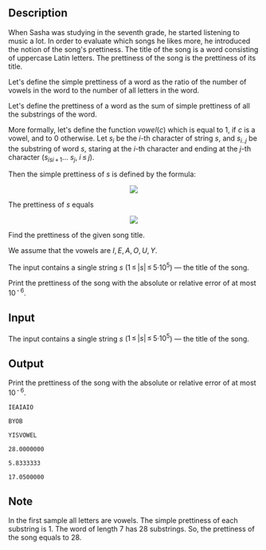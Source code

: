 ## Description

<div><p>When Sasha was studying in the seventh grade, he started listening to music a lot. In order to evaluate which songs he likes more, he introduced the notion of the song's <span class="tex-font-style-it">prettiness</span>. The title of the song is a word consisting of uppercase Latin letters. The <span class="tex-font-style-it">prettiness</span> of the song is the <span class="tex-font-style-it">prettiness</span> of its title.</p><p>Let's define the <span class="tex-font-style-it">simple prettiness</span> of a word as the ratio of the number of vowels in the word to the number of all letters in the word.</p><p>Let's define the <span class="tex-font-style-it">prettiness</span> of a word as the sum of <span class="tex-font-style-it">simple prettiness</span> of all the substrings of the word.</p><p>More formally, let's define the function <span class="tex-span"><i>vowel</i>(<i>c</i>)</span> which is equal to <span class="tex-span">1</span>, if <span class="tex-span"><i>c</i></span> is a vowel, and to <span class="tex-span">0</span> otherwise. Let <span class="tex-span"><i>s</i><sub class="lower-index"><i>i</i></sub></span> be the <span class="tex-span"><i>i</i></span>-th character of string <span class="tex-span"><i>s</i></span>, and <span class="tex-span"><i>s</i><sub class="lower-index"><i>i</i>..<i>j</i></sub></span> be the substring of word <span class="tex-span"><i>s</i></span>, staring at the <span class="tex-span"><i>i</i></span>-th character and ending at the <span class="tex-span"><i>j</i></span>-th character (<span class="tex-span"><i>s</i><sub class="lower-index"><i>is</i></sub><sub class="lower-index"><i>i</i> + 1</sub>... <i>s</i><sub class="lower-index"><i>j</i></sub></span>, <span class="tex-span"><i>i</i> ≤ <i>j</i></span>).</p><p>Then the <span class="tex-font-style-it">simple prettiness</span> of <span class="tex-span"><i>s</i></span> is defined by the formula:</p><center class="tex-equation"><img align="middle" class="tex-formula" src="file://LfXzFWTd.png" style="max-width: 100.0%;max-height: 100.0%;"></center><p>The <span class="tex-font-style-it">prettiness</span> of <span class="tex-span"><i>s</i></span> equals </p><center class="tex-equation"><img align="middle" class="tex-formula" src="file://vz7uuS93.png" style="max-width: 100.0%;max-height: 100.0%;"></center><p>Find the <span class="tex-font-style-it">prettiness</span> of the given song title.</p><p>We assume that the vowels are <span class="tex-span"><i>I</i>, <i>E</i>, <i>A</i>, <i>O</i>, <i>U</i>, <i>Y</i></span>.</p></div><div class="input-specification"><p>The input contains a single string <span class="tex-span"><i>s</i></span> (<span class="tex-span">1 ≤ |<i>s</i>| ≤ 5·10<sup class="upper-index">5</sup></span>) — the title of the song.</p></div><div class="output-specification"><p>Print the <span class="tex-font-style-it">prettiness</span> of the song with the absolute or relative error of at most <span class="tex-span">10<sup class="upper-index"> - 6</sup></span>.</p></div>

## Input

<p>The input contains a single string <span class="tex-span"><i>s</i></span> (<span class="tex-span">1 ≤ |<i>s</i>| ≤ 5·10<sup class="upper-index">5</sup></span>) — the title of the song.</p>

## Output

<p>Print the <span class="tex-font-style-it">prettiness</span> of the song with the absolute or relative error of at most <span class="tex-span">10<sup class="upper-index"> - 6</sup></span>.</p>





```input1
IEAIAIO

```




```input2
BYOB

```




```input3
YISVOWEL

```




```output1
28.0000000

```




```output2
5.8333333

```




```output3
17.0500000

```



## Note

<p>In the first sample all letters are vowels. The <span class="tex-font-style-it">simple prettiness</span> of each substring is <span class="tex-span">1</span>. The word of length <span class="tex-span">7</span> has <span class="tex-span">28</span> substrings. So, the <span class="tex-font-style-it">prettiness</span> of the song equals to <span class="tex-span">28</span>.</p>
